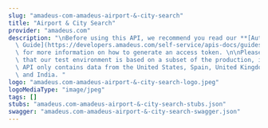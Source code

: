 ```yaml
---
slug: "amadeus-com-amadeus-airport-&-city-search"
title: "Airport & City Search"
provider: "amadeus.com"
description: "\nBefore using this API, we recommend you read our **[Authorization\
  \ Guide](https://developers.amadeus.com/self-service/apis-docs/guides/authorization-262)**\
  \ for more information on how to generate an access token. \n\nPlease also be aware\
  \ that our test environment is based on a subset of the production, in test this\
  \ API only contains data from the United States, Spain, United Kingdom, Germany\
  \ and India. "
logo: "amadeus.com-amadeus-airport-&-city-search-logo.jpeg"
logoMediaType: "image/jpeg"
tags: []
stubs: "amadeus.com-amadeus-airport-&-city-search-stubs.json"
swagger: "amadeus.com-amadeus-airport-&-city-search-swagger.json"
---
```

